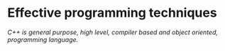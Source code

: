 ﻿# Effective programming techniques

_C++ is general purpose, high level, compiler based and object oriented, programming language._ 
